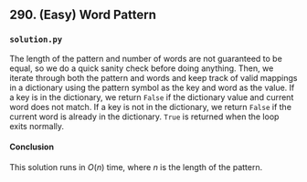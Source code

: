 ## 290. (Easy) Word Pattern

### `solution.py`
The length of the pattern and number of words are not guaranteed to be equal, so we do a quick sanity check before doing anything. Then, we iterate through both the pattern and words and keep track of valid mappings in a dictionary using the pattern symbol as the key and word as the value. If a key is in the dictionary, we return `False` if the dictionary value and current word does not match. If a key is not in the dictionary, we return `False` if the current word is already in the dictionary.
`True` is returned when the loop exits normally.

#### Conclusion
This solution runs in $O(n)$ time, where $n$ is the length of the pattern.
